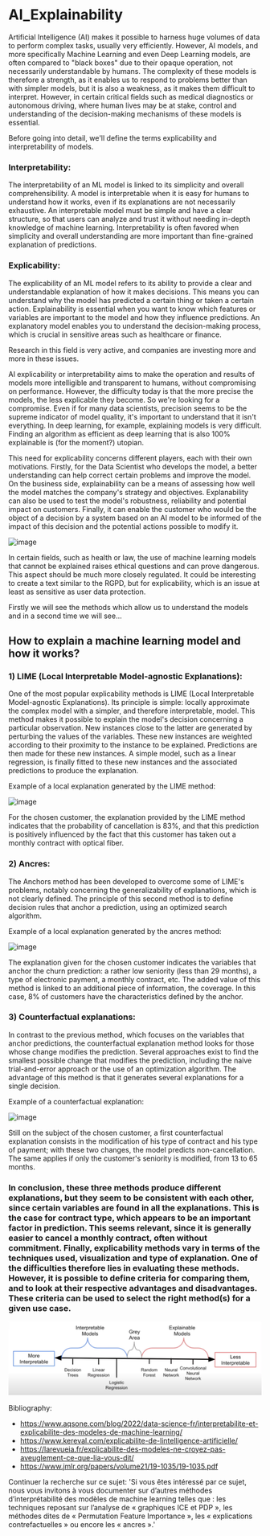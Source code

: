 # AI_Explainability

Artificial Intelligence (AI) makes it possible to harness huge volumes of data to perform complex tasks, usually very efficiently. However, AI models, and more specifically Machine Learning and even Deep Learning models, are often compared to "black boxes" due to their opaque operation, not necessarily understandable by humans. The complexity of these models is therefore a strength, as it enables us to respond to problems better than with simpler models, but it is also a weakness, as it makes them difficult to interpret. However, in certain critical fields such as medical diagnostics or autonomous driving, where human lives may be at stake, control and understanding of the decision-making mechanisms of these models is essential.

Before going into detail, we'll define the terms explicability and interpretability of models.

### Interpretability:
The interpretability of an ML model is linked to its simplicity and overall comprehensibility. A model is interpretable when it is easy for humans to understand how it works, even if its explanations are not necessarily exhaustive. An interpretable model must be simple and have a clear structure, so that users can analyze and trust it without needing in-depth knowledge of machine learning. Interpretability is often favored when simplicity and overall understanding are more important than fine-grained explanation of predictions.

### Explicability:
The explicability of an ML model refers to its ability to provide a clear and understandable explanation of how it makes decisions. This means you can understand why the model has predicted a certain thing or taken a certain action. Explainability is essential when you want to know which features or variables are important to the model and how they influence predictions. An explanatory model enables you to understand the decision-making process, which is crucial in sensitive areas such as healthcare or finance.

Research in this field is very active, and companies are investing more and more in these issues.

AI explicability or interpretability aims to make the operation and results of models more intelligible and transparent to humans, without compromising on performance.
However, the difficulty today is that the more precise the models, the less explicable they become. So we're looking for a compromise. Even if for many data scientists, precision seems to be the supreme indicator of model quality, it's important to understand that it isn't everything. In deep learning, for example, explaining models is very difficult. Finding an algorithm as efficient as deep learning that is also 100% explainable is (for the moment?) utopian.

This need for explicability concerns different players, each with their own motivations. Firstly, for the Data Scientist who develops the model, a better understanding can help correct certain problems and improve the model. On the business side, explainability can be a means of assessing how well the model matches the company's strategy and objectives. Explanability can also be used to test the model's robustness, reliability and potential impact on customers. Finally, it can enable the customer who would be the object of a decision by a system based on an AI model to be informed of the impact of this decision and the potential actions possible to modify it.

![image](https://github.com/SamLB9/AI_Explainability/assets/106078401/08a09646-078c-4e6b-b175-3af1c75b029f)

In certain fields, such as health or law, the use of machine learning models that cannot be explained raises ethical questions and can prove dangerous. This aspect should be much more closely regulated. It could be interesting to create a text similar to the RGPD, but for explicability, which is an issue at least as sensitive as user data protection.

Firstly we will see the methods which allow us to understand the models and in a second time we will see...

## How to explain a machine learning model and how it works?

### 1) LIME (Local Interpretable Model-agnostic Explanations):

One of the most popular explicability methods is LIME (Local Interpretable Model-agnostic Explanations). Its principle is simple: locally approximate the complex model with a simpler, and therefore interpretable, model. This method makes it possible to explain the model's decision concerning a particular observation. New instances close to the latter are generated by perturbing the values of the variables. These new instances are weighted according to their proximity to the instance to be explained. Predictions are then made for these new instances. A simple model, such as a linear regression, is finally fitted to these new instances and the associated predictions to produce the explanation.

Example of a local explanation generated by the LIME method:

![image](https://github.com/SamLB9/AI_Explainability/assets/106078401/2ce4617f-8b1e-4931-9147-d1a20730348d)

For the chosen customer, the explanation provided by the LIME method indicates that the probability of cancellation is 83%, and that this prediction is positively influenced by the fact that this customer has taken out a monthly contract with optical fiber.

### 2) Ancres:

The Anchors method has been developed to overcome some of LIME's problems, notably concerning the generalizability of explanations, which is not clearly defined. The principle of this second method is to define decision rules that anchor a prediction, using an optimized search algorithm.

Example of a local explanation generated by the ancres method:

![image](https://github.com/SamLB9/AI_Explainability/assets/106078401/62ac21db-a884-48ee-a69e-b55c9fe9a5c8)

The explanation given for the chosen customer indicates the variables that anchor the churn prediction: a rather low seniority (less than 29 months), a type of electronic payment, a monthly contract, etc. The added value of this method is linked to an additional piece of information, the coverage. In this case, 8% of customers have the characteristics defined by the anchor.

### 3) Counterfactual explanations:

In contrast to the previous method, which focuses on the variables that anchor predictions, the counterfactual explanation method looks for those whose change modifies the prediction. Several approaches exist to find the smallest possible change that modifies the prediction, including the naive trial-and-error approach or the use of an optimization algorithm. The advantage of this method is that it generates several explanations for a single decision.

Example of a counterfactual explanation:

![image](https://github.com/SamLB9/AI_Explainability/assets/106078401/9f34fe28-4f5a-49e3-b150-e9b75c86ae1a)

Still on the subject of the chosen customer, a first counterfactual explanation consists in the modification of his type of contract and his type of payment; with these two changes, the model predicts non-cancellation. The same applies if only the customer's seniority is modified, from 13 to 65 months.

### In conclusion, these three methods produce different explanations, but they seem to be consistent with each other, since certain variables are found in all the explanations. This is the case for contract type, which appears to be an important factor in prediction. This seems relevant, since it is generally easier to cancel a monthly contract, often without commitment. Finally, explicability methods vary in terms of the techniques used, visualization and type of explanation. One of the difficulties therefore lies in evaluating these methods. However, it is possible to define criteria for comparing them, and to look at their respective advantages and disadvantages. These criteria can be used to select the right method(s) for a given use case.

![](https://github.com/SamLB9/AI_Explainability/blob/721bbfcc6f031b5c4e287755e2932ac1902c5d07/Graphes_ComparaisonModelsEvsI.png)

Bibliography:
- https://www.aqsone.com/blog/2022/data-science-fr/interpretabilite-et-explicabilite-des-modeles-de-machine-learning/
- https://www.kereval.com/explicabilite-de-lintelligence-artificielle/
- https://larevueia.fr/explicabilite-des-modeles-ne-croyez-pas-aveuglement-ce-que-lia-vous-dit/
- https://www.jmlr.org/papers/volume21/19-1035/19-1035.pdf 


Continuer la recherche sur ce sujet:
'Si vous êtes intéressé par ce sujet, nous vous invitons à vous documenter sur d’autres méthodes d’interprétabilité des modèles de machine learning telles que : les techniques reposant sur l’analyse de « graphiques ICE et PDP », les méthodes dites de « Permutation Feature Importance », les « explications contrefactuelles » ou encore les « ancres ».'



